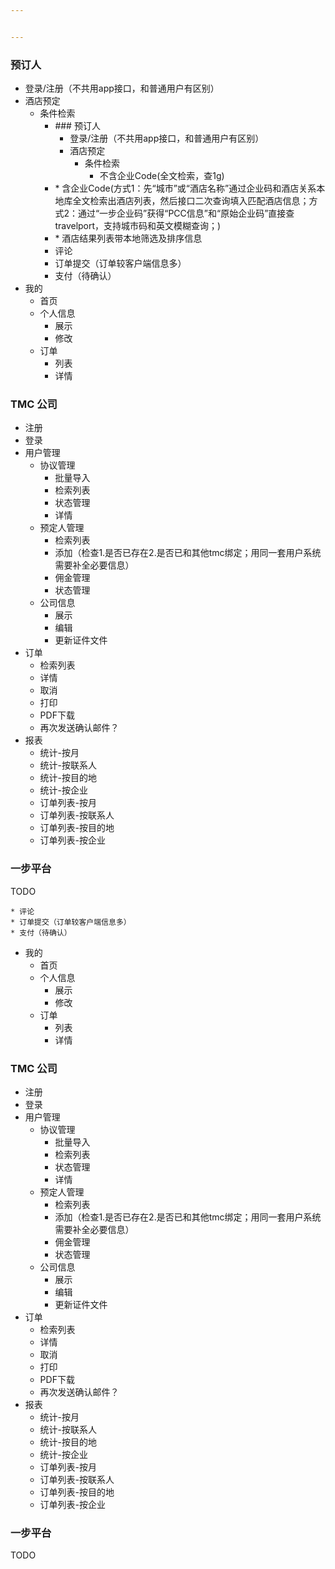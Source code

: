 ```yaml
---


---
```


<h3 id="预订人">预订人</h3>
<ul>
<li>登录/注册（不共用app接口，和普通用户有区别）</li>
<li>酒店预定
<ul>
<li>条件检索
<ul>
<li>### 预订人

* 登录/注册（不共用app接口，和普通用户有区别）
* 酒店预定
  * 条件检索
    * 不含企业Code(全文检索，查1g)</li>
<li>
    * 含企业Code(方式1：先“城市”或“酒店名称”通过企业码和酒店关系本地库全文检索出酒店列表，然后接口二次查询填入匹配酒店信息；方式2：通过“一步企业码”获得“PCC信息”和“原始企业码”直接查travelport，支持城市码和英文模糊查询；)</li>
<li>
	* 酒店结果列表带本地筛选及排序信息</li>
<li>评论</li>
<li>订单提交（订单较客户端信息多）</li>
<li>支付（待确认）</li>
</ul>
</li>
</ul>
</li>
<li>我的
<ul>
<li>首页</li>
<li>个人信息
<ul>
<li>展示</li>
<li>修改</li>
</ul>
</li>
<li>订单
<ul>
<li>列表</li>
<li>详情</li>
</ul>
</li>
</ul>
</li>
</ul>
<h3 id="tmc-公司">TMC 公司</h3>
<ul>
<li>注册</li>
<li>登录</li>
<li>用户管理
<ul>
<li>协议管理
<ul>
<li>批量导入</li>
<li>检索列表</li>
<li>状态管理</li>
<li>详情</li>
</ul>
</li>
<li>预定人管理
<ul>
<li>检索列表</li>
<li>添加（检查1.是否已存在2.是否已和其他tmc绑定；用同一套用户系统需要补全必要信息）</li>
<li>佣金管理</li>
<li>状态管理</li>
</ul>
</li>
<li>公司信息
<ul>
<li>展示</li>
<li>编辑</li>
<li>更新证件文件</li>
</ul>
</li>
</ul>
</li>
<li>订单
<ul>
<li>检索列表</li>
<li>详情</li>
<li>取消</li>
<li>打印</li>
<li>PDF下载</li>
<li>再次发送确认邮件？</li>
</ul>
</li>
<li>报表
<ul>
<li>统计-按月</li>
<li>统计-按联系人</li>
<li>统计-按目的地</li>
<li>统计-按企业</li>
<li>订单列表-按月</li>
<li>订单列表-按联系人</li>
<li>订单列表-按目的地</li>
<li>订单列表-按企业</li>
</ul>
</li>
</ul>
<h3 id="一步平台">一步平台</h3>
<p>TODO</p>

	* 评论
	* 订单提交（订单较客户端信息多）
	* 支付（待确认）
* 我的
	* 首页 
	* 个人信息
		* 展示
		* 修改
	* 订单
		* 列表
		* 详情

### TMC 公司

* 注册
* 登录
* 用户管理
  * 协议管理
    * 批量导入
    * 检索列表
    * 状态管理
    * 详情
  * 预定人管理
    * 检索列表
    * 添加（检查1.是否已存在2.是否已和其他tmc绑定；用同一套用户系统需要补全必要信息）
    * 佣金管理
    * 状态管理
  * 公司信息
    * 展示
    * 编辑
    * 更新证件文件
* 订单
  * 检索列表
  * 详情
  * 取消
  * 打印
  * PDF下载
  * 再次发送确认邮件？
* 报表
  * 统计-按月
  * 统计-按联系人
  * 统计-按目的地
  * 统计-按企业
  * 订单列表-按月
  * 订单列表-按联系人
  * 订单列表-按目的地
  * 订单列表-按企业



### 一步平台

TODO
<!--stackedit_data:
eyJoaXN0b3J5IjpbNTU3Mjk5MjFdfQ==
-->